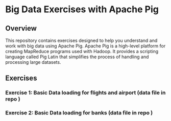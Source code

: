 # Big Data Exercises with Apache Pig

## Overview

This repository contains exercises designed to help you understand and work with big data using Apache Pig. Apache Pig is a high-level platform for creating MapReduce programs used with Hadoop. It provides a scripting language called Pig Latin that simplifies the process of handling and processing large datasets.

## Exercises

### Exercise 1: Basic Data loading for flights and airport (data file in repo )
### Exercise 2: Basic Data loading for banks (data file in repo )


